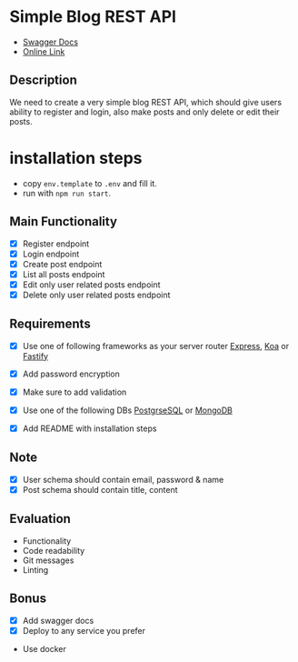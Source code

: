 # Simple Blog REST API

- [Swagger Docs](https://app.swaggerhub.com/apis-docs/sayedayman/xramile-task/1.0.0)
- [Online Link](https://xramile-test.herokuapp.com/)

## Description

We need to create a very simple blog REST API, which should give users ability to register and login, also make posts and only delete or edit their posts.

# installation steps

- copy `env.template` to `.env` and fill it.
- run with `npm run start`.

## Main Functionality

- [x] Register endpoint
- [x] Login endpoint
- [x] Create post endpoint
- [x] List all posts endpoint
- [x] Edit only user related posts endpoint
- [x] Delete only user related posts endpoint

## Requirements

- [x] Use one of following frameworks as your server router [Express](https://expressjs.com), [Koa](https://koajs.com) or [Fastify](https://www.fastify.io)
- [x] Add password encryption
- [x] Make sure to add validation
- [x] Use one of the following DBs [PostgrseSQL](https://www.postgresql.org) or [MongoDB](https://www.mongodb.com)

- [x] Add README with installation steps

## Note

- [x] User schema should contain email, password & name
- [x] Post schema should contain title, content

## Evaluation

- Functionality
- Code readability
- Git messages
- Linting

## Bonus

- [x] Add swagger docs
- [x] Deploy to any service you prefer
- Use docker
